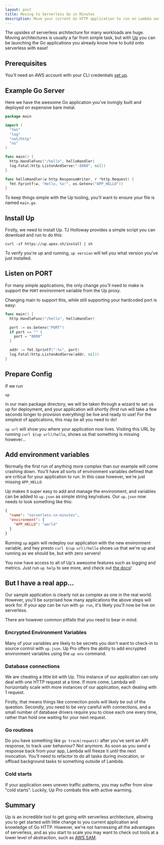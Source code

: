 ```yaml
---
layout: post
title: Moving to Serverless Go in Minutes
description: Move your current Go HTTP application to run on Lambda and API Gateway with ease using Up
---
```


The upsides of serverless architecture for many workloads are huge. Moving architectures is usually a far from simple task, but with [Up](https://up.docs.apex.sh/) you can be launching the Go applications you already know how to build onto serverless with ease!

## Prerequisites

You'll need an AWS account with your CLI credentials [set up](https://docs.aws.amazon.com/cli/latest/userguide/cli-chap-getting-started.html).

## Example Go Server

Here we have the awesome Go application you've lovingly built and deployed on expensive bare metal.

```go
package main

import (
  "fmt"
  "log"
  "net/http"
  "os"
)

func main() {
  http.HandleFunc("/hello", helloHandler)
  log.Fatal(http.ListenAndServe(":8080", nil))
}

func helloHandler(w http.ResponseWriter, r *http.Request) {
  fmt.Fprintf(w, "Hello, %s!", os.Getenv("APP_HELLO"))
}

```

To keep things simple with the Up tooling, you'll want to ensure your file is named `main.go`.

## Install Up

Firstly, we need to install Up. TJ Holloway provides a simple script you can download and run to do this:

`curl -sf https://up.apex.sh/install | sh`

To verify you're _up_ and running, `up version` will tell you what version you've just installed.

## Listen on PORT

For many simple applications, the only change you'll need to make is support the `PORT` environment variable from the Up proxy.

Changing main to support this, while still supporting your hardcoded port is easy:

```go
func main() {
  http.HandleFunc("/hello", helloHandler)

  port := os.Getenv("PORT")
  if port == "" {
    port = "8080"
  }

  addr := fmt.Sprintf(":%s", port)
  log.Fatal(http.ListenAndServe(addr, nil))
}
```

## Prepare Config

If we run

`up`

in our main package directory, we will be taken through a wizard to set us up for deployment, and your application will shortly (first run will take a few seconds longer to provision everything) be live and ready to use! For the simplest of applications, this may be all you need to do!


`up url` will show you where your application now lives. Visiting this URL by running `curl $(up url)/hello`, shows us that something is missing however...

## Add environment variables

Normally the first run of anything more complex than our example will come crashing down. You'll have all sorts of environment variables defined that are critical for your application to run. In this case however, we're just missing `APP_HELLO`.

Up makes it super easy to add and manage the environment, and variables can be added to `up.json` as simple string key/values. Our `up.json` now needs to look something like this:

```json
{
  "name": "serverless-in-minutes",
  "environment": {
    "APP_HELLO": "world"
  }
}
```

Running `up` again will redeploy our application with the new environment variable, and hey presto `curl $(up url)/hello` shows us that we're up and running as we should be, but with zero servers!

You now have access to all of Up's awesome features such as logging and metrics. Just run `up help` to see more, and check out [the docs](https://up.docs.apex.sh/)!

## But I have a real app...

Our sample application is clearly not as complex as one in the real world. However, you'll be surprised how many applications the above steps will work for. If your app can be run with `go run`, it's likely you'll now be live on serverless.

There are however common pitfalls that you need to bear in mind.

### Encrypted Environment Variables

Many of your variables are likely to be secrets you don't want to check-in to source control with `up.json`. Up Pro offers the ability to add encrypted environment variables using the `up env` command.

### Database connections

We are cheating a little bit with Up. This instance of our application can only deal with one HTTP request at a time. If more come, Lambda will horizontally scale with more instances of our application, each dealing with 1 request.

Firstly, that means things like connection pools will likely be out of the question. Secondly, you need to be _very_ careful with connections, and a small number of database drivers require you to close each one every time, rather than hold one waiting for your next request.

### Go routines

Do you have something like `go track(request)` after you've sent an API response, to track user behaviour? Not anymore. As soon as you send a response back from your app, Lambda will freeze it until the next invocation. You'll need to refactor to do all tasks during invocation, or offload background tasks to something outside of Lambda.

### Cold starts

If your application sees uneven traffic patterns, you may suffer from slow "cold starts". Luckily, Up Pro combats this with active warming.

## Summary

Up is an incredible tool to get going with serverless architecture, allowing you to get started with little change to you current application and knowledge of Go HTTP. However, we're not harnessing all the advantages of serverless, and as you start to scale you may want to check out tools at a lower level of abstraction, such as [AWS SAM](https://github.com/awslabs/serverless-application-model).
